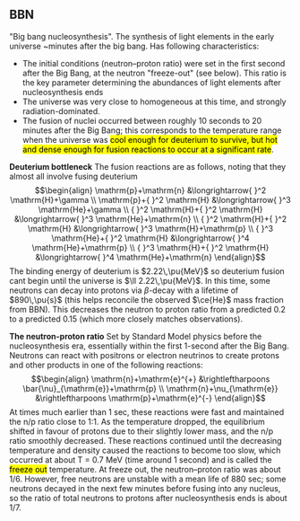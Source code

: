 ## BBN
"Big bang nucleosynthesis". The synthesis of light elements in the early universe  ~minutes after the big bang. Has following characteristics:
- The initial conditions (neutron–proton ratio) were set in the first second after the Big Bang, at the neutron "freeze-out" (see below). This ratio is the key parameter determining the abundances of light elements after nucleosynthesis ends
- The universe was very close to homogeneous at this time, and strongly radiation-dominated.
- The fusion of nuclei occurred between roughly 10 seconds to 20 minutes after the Big Bang; this corresponds to the temperature range when the universe was <mark class="hltr-pink">cool enough for deuterium to survive, but hot and dense enough for fusion reactions to occur at a significant rate</mark>.

**Deuterium bottleneck**
The fusion reactions are as follows, noting that they almost all involve fusing deuterium$$\begin{align}
\mathrm{p}+\mathrm{n} &\longrightarrow{ }^2 \mathrm{H}+\gamma \\
\mathrm{p}+{ }^2 \mathrm{H} &\longrightarrow{ }^3 \mathrm{He}+\gamma \\
{ }^2 \mathrm{H}+{ }^2 \mathrm{H} &\longrightarrow{ }^3 \mathrm{He}+\mathrm{n} \\
{ }^2 \mathrm{H}+{ }^2 \mathrm{H} &\longrightarrow{ }^3 \mathrm{H}+\mathrm{p} \\
{ }^3 \mathrm{He}+{ }^2 \mathrm{H} &\longrightarrow{ }^4 \mathrm{He}+\mathrm{p} \\
{ }^3 \mathrm{H}+{ }^2 \mathrm{H} &\longrightarrow{ }^4 \mathrm{He}+\mathrm{n}
\end{align}$$The binding energy of deuterium is $2.22\,\pu{MeV}$ so deuterium fusion cant begin until the universe is $\ll 2.22\,\pu{MeV}$. In this time, some neutrons can decay into
protons via $\beta$-decay with a lifetime of $890\,\pu{s}$ (this helps reconcile the observed $\ce{He}$ mass fraction from BBN). This decreases the neutron to proton ratio from a predicted 0.2 to a predicted 0.15 (which more closely matches observations).

**The neutron-proton ratio**
Set by Standard Model physics before the nucleosynthesis era, essentially within the first 1-second after the Big Bang. Neutrons can react with positrons or electron neutrinos to create protons and other products in one of the following reactions: $$\begin{align}
\mathrm{n}+\mathrm{e}^{+} &\rightleftharpoons \bar{\nu}_{\mathrm{e}}+\mathrm{p} \\
\mathrm{n}+\nu_{\mathrm{e}} &\rightleftharpoons \mathrm{p}+\mathrm{e}^{-}
\end{align}$$At times much earlier than 1 sec, these reactions were fast and maintained the n/p ratio close to 1:1. As the temperature dropped, the equilibrium shifted in favour of protons due to their slightly lower mass, and the n/p ratio smoothly decreased. These reactions continued until the decreasing temperature and density caused the reactions to become too slow, which occurred at about T = 0.7 MeV (time around 1 second) and is called the <mark class="hltr-pink">freeze out</mark> temperature. At freeze out, the neutron–proton ratio was about 1/6. However, free neutrons are unstable with a mean life of 880 sec; some neutrons decayed in the next few minutes before fusing into any nucleus, so the ratio of total neutrons to protons after nucleosynthesis ends is about 1/7. 

